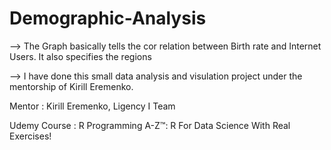 # Demographic-Analysis

--> The Graph basically tells the cor relation between Birth rate and Internet Users. It also specifies the regions

--> I have done this small data analysis and visulation project under the mentorship of Kirill Eremenko.

Mentor : Kirill Eremenko, Ligency I Team

Udemy Course : R Programming A-Z™: R For Data Science With Real Exercises!

 
